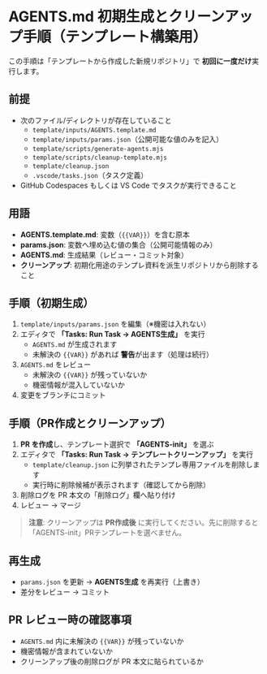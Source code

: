 # AGENTS.md 初期生成とクリーンアップ手順（テンプレート構築用）

この手順は「テンプレートから作成した新規リポジトリ」で **初回に一度だけ**実行します。

## 前提
- 次のファイル/ディレクトリが存在していること
  - `template/inputs/AGENTS.template.md`
  - `template/inputs/params.json`（公開可能な値のみを記入）
  - `template/scripts/generate-agents.mjs`
  - `template/scripts/cleanup-template.mjs`
  - `template/cleanup.json`
  - `.vscode/tasks.json`（タスク定義）
- GitHub Codespaces もしくは VS Code でタスクが実行できること

## 用語
- **AGENTS.template.md**: 変数（`{{VAR}}`）を含む原本
- **params.json**: 変数へ埋め込む値の集合（公開可能情報のみ）
- **AGENTS.md**: 生成結果（レビュー・コミット対象）
- **クリーンアップ**: 初期化用途のテンプレ資料を派生リポジトリから削除すること

## 手順（初期生成）
1. `template/inputs/params.json` を編集（※機密は入れない）
2. エディタで **「Tasks: Run Task → AGENTS生成」** を実行  
   - `AGENTS.md` が生成されます
   - 未解決の `{{VAR}}` があれば **警告**が出ます（処理は続行）
3. `AGENTS.md` をレビュー  
   - 未解決の `{{VAR}}` が残っていないか
   - 機密情報が混入していないか
4. 変更をブランチにコミット

## 手順（PR作成とクリーンアップ）
1. **PR を作成**し、テンプレート選択で **「AGENTS-init」** を選ぶ
2. エディタで **「Tasks: Run Task → テンプレートクリーンアップ」** を実行  
   - `template/cleanup.json` に列挙されたテンプレ専用ファイルを削除します  
   - 実行時に削除候補が表示されます（確認してから削除）
3. 削除ログを PR 本文の「削除ログ」欄へ貼り付け
4. レビュー → マージ

> **注意**: クリーンアップは **PR作成後** に実行してください。先に削除すると「AGENTS-init」PRテンプレートを選べません。

## 再生成
- `params.json` を更新 → **AGENTS生成** を再実行（上書き）
- 差分をレビュー → コミット

## PR レビュー時の確認事項
- `AGENTS.md` 内に未解決の `{{VAR}}` が残っていないか
- 機密情報が含まれていないか
- クリーンアップ後の削除ログが PR 本文に貼られているか
